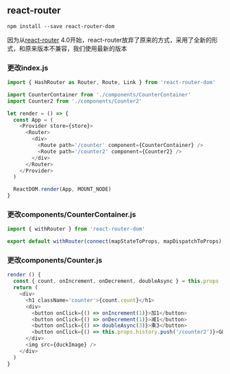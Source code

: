## react-router

``` shell
npm install --save react-router-dom
```

因为从[react-router](https://github.com/ReactTraining/react-router) 4.0开始，react-router放弃了原来的方式，采用了全新的形式，和原来版本不兼容，我们使用最新的版本


### 更改index.js
``` js
import { HashRouter as Router, Route, Link } from 'react-router-dom'

import CounterContainer from './components/CounterContainer'
import Counter2 from './components/Counter2'

let render = () => {
  const App = (
    <Provider store={store}>
      <Router>
        <div>
          <Route path='/counter' component={CounterContainer} />
          <Route path='/counter2' component={Counter2} />
        </div>
      </Router>
    </Provider>
  )

  ReactDOM.render(App, MOUNT_NODE)
}
```

### 更改components/CounterContainer.js
``` js
import { withRouter } from 'react-router-dom'

export default withRouter(connect(mapStateToProps, mapDispatchToProps)(Counter))
```

### 更改components/Counter.js
``` js
render () {
  const { count, onIncrement, onDecrement, doubleAsync } = this.props
  return (
    <div>
      <h1 className='counter'>{count.count}</h1>
      <div>
        <button onClick={() => onIncrement(1)}>加1</button>
        <button onClick={() => onDecrement(1)}>减1</button>
        <button onClick={() => doubleAsync(3)}>乘3</button>
        <button onClick={() => this.props.history.push('/counter2')}>GOTO Counter2</button>
      </div>
      <img src={duckImage} />
    </div>
  )
}
```
